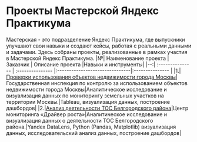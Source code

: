# Проекты Мастерской Яндекс Практикума
Мастерская - это подразделение Яндекс Практикума, где выпускники улучшают свои навыки и создают кейсы, работая с реальными данными и задачами.  Здесь собраны проекты, реализованные в рамках участия в Мастерской Яндекс Практикума.
|№| Наименование проекта | Заказчик | Описание проекта |Навыки и инструменты|
|--:| :--------------- | :--------------- |:-------------------------------|:--------------- |
|1.|[Проверки использования объектов недвижимости города Москвы](https://github.com/YanaBogacheva/Yandex_Praktikum_Workshop/tree/main/01.%20%D0%9F%D1%80%D0%BE%D0%B2%D0%B5%D1%80%D0%BA%D0%B8%20%D0%BE%D0%B1%D1%8A%D0%B5%D0%BA%D1%82%D0%BE%D0%B2%20%D0%BD%D0%B5%D0%B4%D0%B2%D0%B8%D0%B6%D0%B8%D0%BC%D0%BE%D1%81%D1%82%D0%B8)|Государственная инспекция по контролю за использованием объектов недвижимости города Москвы|Аналитическое исследование и визуализация данных по мониторингу земельных участков на территории Москвы.|Tableau, визуализация данных, построение дашбордов|
|2.|[Анализ деятельности ТОС Белгородского района](https://github.com/YanaBogacheva/Yandex_Praktikum_Workshop/tree/main/02.%20%D0%A2%D0%9E%D0%A1%20%D0%91%D0%B5%D0%BB%D0%B3%D0%BE%D1%80%D0%BE%D0%B4%D1%81%D0%BA%D0%BE%D0%B3%D0%BE%20%D1%80%D0%B0%D0%B9%D0%BE%D0%BD%D0%B0)|Центр мониторинга «Драйвер роста»|Аналитическое исследование и визуализация данных о деятельности ТОС Белгородского района.|Yandex DataLens, Python (Pandas, Matplotlib) визуализация данных, исследовательский анализ данных, построение дашбордов|
